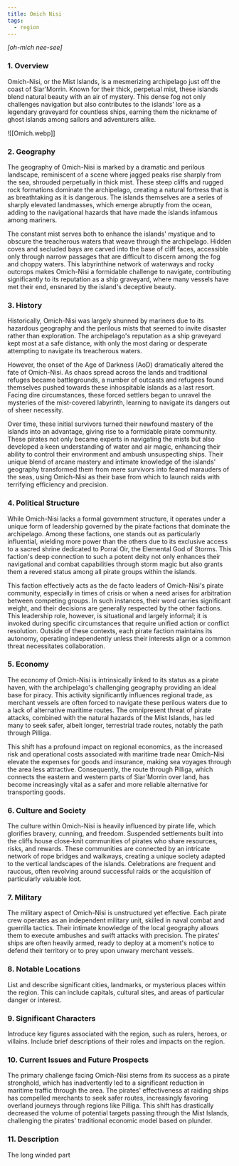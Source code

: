 ```yaml
---
title: Omich Nisi
tags:
  - region
---
```

*[oh-mich nee-see]*
### 1. **Overview**

Omich-Nisi, or the Mist Islands, is a mesmerizing archipelago just off the coast of Siar'Morrin. Known for their thick, perpetual mist, these islands blend natural beauty with an air of mystery. This dense fog not only challenges navigation but also contributes to the islands’ lore as a legendary graveyard for countless ships, earning them the nickname of ghost islands among sailors and adventurers alike.

![[Omich.webp]]

### 2. **Geography**

The geography of Omich-Nisi is marked by a dramatic and perilous landscape, reminiscent of a scene where jagged peaks rise sharply from the sea, shrouded perpetually in thick mist. These steep cliffs and rugged rock formations dominate the archipelago, creating a natural fortress that is as breathtaking as it is dangerous. The islands themselves are a series of sharply elevated landmasses, which emerge abruptly from the ocean, adding to the navigational hazards that have made the islands infamous among mariners.

The constant mist serves both to enhance the islands' mystique and to obscure the treacherous waters that weave through the archipelago. Hidden coves and secluded bays are carved into the base of cliff faces, accessible only through narrow passages that are difficult to discern among the fog and choppy waters. This labyrinthine network of waterways and rocky outcrops makes Omich-Nisi a formidable challenge to navigate, contributing significantly to its reputation as a ship graveyard, where many vessels have met their end, ensnared by the island's deceptive beauty.

### 3. **History**

Historically, Omich-Nisi was largely shunned by mariners due to its hazardous geography and the perilous mists that seemed to invite disaster rather than exploration. The archipelago's reputation as a ship graveyard kept most at a safe distance, with only the most daring or desperate attempting to navigate its treacherous waters.

However, the onset of the Age of Darkness (AoD) dramatically altered the fate of Omich-Nisi. As chaos spread across the lands and traditional refuges became battlegrounds, a number of outcasts and refugees found themselves pushed towards these inhospitable islands as a last resort. Facing dire circumstances, these forced settlers began to unravel the mysteries of the mist-covered labyrinth, learning to navigate its dangers out of sheer necessity.

Over time, these initial survivors turned their newfound mastery of the islands into an advantage, giving rise to a formidable pirate community. These pirates not only became experts in navigating the mists but also developed a keen understanding of water and air magic, enhancing their ability to control their environment and ambush unsuspecting ships. Their unique blend of arcane mastery and intimate knowledge of the islands' geography transformed them from mere survivors into feared marauders of the seas, using Omich-Nisi as their base from which to launch raids with terrifying efficiency and precision.

### 4. **Political Structure**

While Omich-Nisi lacks a formal government structure, it operates under a unique form of leadership governed by the pirate factions that dominate the archipelago. Among these factions, one stands out as particularly influential, wielding more power than the others due to its exclusive access to a sacred shrine dedicated to Porral Oir, the Elemental God of Storms. This faction's deep connection to such a potent deity not only enhances their navigational and combat capabilities through storm magic but also grants them a revered status among all pirate groups within the islands.

This faction effectively acts as the de facto leaders of Omich-Nisi's pirate community, especially in times of crisis or when a need arises for arbitration between competing groups. In such instances, their word carries significant weight, and their decisions are generally respected by the other factions. This leadership role, however, is situational and largely informal; it is invoked during specific circumstances that require unified action or conflict resolution. Outside of these contexts, each pirate faction maintains its autonomy, operating independently unless their interests align or a common threat necessitates collaboration.

### 5. **Economy**

The economy of Omich-Nisi is intrinsically linked to its status as a pirate haven, with the archipelago's challenging geography providing an ideal base for piracy. This activity significantly influences regional trade, as merchant vessels are often forced to navigate these perilous waters due to a lack of alternative maritime routes. The omnipresent threat of pirate attacks, combined with the natural hazards of the Mist Islands, has led many to seek safer, albeit longer, terrestrial trade routes, notably the path through Pilliga.

This shift has a profound impact on regional economics, as the increased risk and operational costs associated with maritime trade near Omich-Nisi elevate the expenses for goods and insurance, making sea voyages through the area less attractive. Consequently, the route through Pilliga, which connects the eastern and western parts of Siar'Morrin over land, has become increasingly vital as a safer and more reliable alternative for transporting goods.

### 6. **Culture and Society**

The culture within Omich-Nisi is heavily influenced by pirate life, which glorifies bravery, cunning, and freedom. Suspended settlements built into the cliffs house close-knit communities of pirates who share resources, risks, and rewards. These communities are connected by an intricate network of rope bridges and walkways, creating a unique society adapted to the vertical landscapes of the islands. Celebrations are frequent and raucous, often revolving around successful raids or the acquisition of particularly valuable loot.

### 7. **Military**

The military aspect of Omich-Nisi is unstructured yet effective. Each pirate crew operates as an independent military unit, skilled in naval combat and guerrilla tactics. Their intimate knowledge of the local geography allows them to execute ambushes and swift attacks with precision. The pirates' ships are often heavily armed, ready to deploy at a moment's notice to defend their territory or to prey upon unwary merchant vessels.

### 8. **Notable Locations**

List and describe significant cities, landmarks, or mysterious places within the region. This can include capitals, cultural sites, and areas of particular danger or interest.

### 9. **Significant Characters**

Introduce key figures associated with the region, such as rulers, heroes, or villains. Include brief descriptions of their roles and impacts on the region.

### 10. **Current Issues and Future Prospects**

The primary challenge facing Omich-Nisi stems from its success as a pirate stronghold, which has inadvertently led to a significant reduction in maritime traffic through the area. The pirates' effectiveness at raiding ships has compelled merchants to seek safer routes, increasingly favoring overland journeys through regions like Pilliga. This shift has drastically decreased the volume of potential targets passing through the Mist Islands, challenging the pirates' traditional economic model based on plunder.

### 11. **Description**

The long winded part
